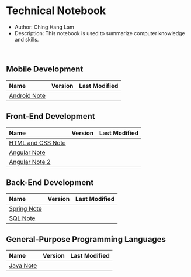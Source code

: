 # Technical Notebook
- Author: Ching Hang Lam
- Description: This notebook is used to summarize computer knowledge and skills.

<br>

## Mobile Development
| Name | Version | Last Modified |
| :-- | :--: | :--: |
| [Android Note](./Android%20Note/README.md) |  |  |

## Front-End Development
| Name | Version | Last Modified |
| :-- | :--: | :--: |
| [HTML and CSS Note](HTML-and-CSS-Note/README.md) |  |  |
| [Angular Note](./Angular%20Note/README.md) |  |  |
| [Angular Note 2](./Angular%20Note%202/README.md) |  |  |

## Back-End Development
| Name | Version | Last Modified |
| :-- | :--: | :--: |
| [Spring Note](./Spring%20Note/README.md) |  |  |
| [SQL Note](./SQL%20Note/README.md) |  |  |

## General-Purpose Programming Languages
| Name | Version | Last Modified |
| :-- | :--: | :--: |
| [Java Note](./Java_Note/README.md) |  |  |

<br>
